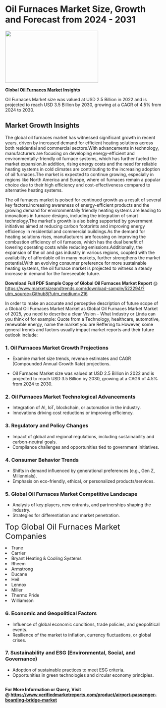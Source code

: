 <H1>Oil Furnaces Market Size, Growth and Forecast from 2024 - 2031</H1><img class="aligncenter size-medium wp-image-584254" src="https://thirdeyenews.in/wp-content/uploads/2024/09/Global-Market-Research-300x168.jpeg" alt="" width="300" height="168" /><p><strong>Global&nbsp;<a href="https://www.marketsizeandtrends.com/download-sample/522294/?utm_source=Github8j?utm_medium=216">Oil Furnaces Market</a> Insights</strong></p><p>Oil Furnaces Market size was valued at USD 2.5 Billion in 2022 and is projected to reach USD 3.5 Billion by 2030, growing at a CAGR of 4.5% from 2024 to 2030.</p><p><h2>Market Growth Insights</h2> <p>The global oil furnaces market has witnessed significant growth in recent years, driven by increased demand for efficient heating solutions across both residential and commercial sectors.With advancements in technology, manufacturers are focusing on developing energy-efficient and environmentally-friendly oil furnace systems, which has further fueled the market expansion.In addition, rising energy costs and the need for reliable heating systems in cold climates are contributing to the increasing adoption of oil furnaces.The market is expected to continue growing, especially in regions like North America and Europe, where oil furnaces remain a popular choice due to their high efficiency and cost-effectiveness compared to alternative heating systems.</p> <p>The oil furnaces market is poised for continued growth as a result of several key factors.Increasing awareness of energy-efficient products and the growing demand for environmentally friendly heating systems are leading to innovations in furnace designs, including the integration of smart technology.The market's growth is also being supported by government initiatives aimed at reducing carbon footprints and improving energy efficiency in residential and commercial buildings.As the demand for heating solutions rises, manufacturers are focusing on improving the combustion efficiency of oil furnaces, which has the dual benefit of lowering operating costs while reducing emissions.Additionally, the expansion of the oil and gas industry in various regions, coupled with the availability of affordable oil in many markets, further strengthens the market potential.With an evolving consumer preference for more sustainable heating systems, the oil furnace market is projected to witness a steady increase in demand for the foreseeable future.</p> <p><span class=""><strong>Download Full PDF Sample Copy of Global Oil Furnaces Market Report</strong> @ <a href="https://www.marketsizeandtrends.com/download-sample/522294/?utm_source=Github8j?utm_medium=216" target="_blank">https://www.marketsizeandtrends.com/download-sample/522294/?utm_source=Github8j?utm_medium=216</a></span></p><p>In order to make an accurate and perceptive description of future scope of a Global&nbsp;Oil Furnaces Market Market as Global&nbsp;Oil Furnaces Market Market of 2025, you need to describe a clear Vision &ndash; What Industry or Linda can you think of for example: Quote from a Technology, healthcare, automotive, renewable energy, name the market you are Reffering to.However, some general trends and factors usually impact market reports and their future outlook include:</p><h3>1.&nbsp;<strong>Oil Furnaces Market Growth Projections</strong></h3><ul><li>Examine market size trends, revenue estimates and CAGR (Compounded Annual Growth Rate) projections.</li><li><p>Oil Furnaces Market size was valued at USD 2.5 Billion in 2022 and is projected to reach USD 3.5 Billion by 2030, growing at a CAGR of 4.5% from 2024 to 2030.</p></li></ul><h3>2.&nbsp;<strong>Oil Furnaces Market Technological Advancements</strong></h3><ul><li>Integration of AI, IoT, blockchain, or automation in the industry.</li><li>Innovations driving cost reductions or improving efficiency.</li></ul><h3>3.&nbsp;<strong>Regulatory and Policy Changes</strong></h3><ul><li>Impact of global and regional regulations, including sustainability and carbon-neutral goals.</li><li>Compliance challenges and opportunities tied to government initiatives.</li></ul><h3>4.&nbsp;<strong>Consumer Behavior Trends</strong></h3><ul><li>Shifts in demand influenced by generational preferences (e.g., Gen Z, Millennials).</li><li>Emphasis on eco-friendly, ethical, or personalized products/services.</li></ul><h3>5.&nbsp;<strong>Global Oil Furnaces Market Competitive Landscape</strong></h3><ul><li>Analysis of key players, new entrants, and partnerships shaping the industry.</li><li>Strategies for differentiation and market penetration.</li></ul><p data-pm-slice="1 1 []"><span style="color: inherit; font-family: inherit; font-size: 25px;">Top Global Oil Furnaces Market Companies</span></p><div class="" data-test-id=""><p><li>Trane</li><li> Carrier</li><li> Bryant Heating & Cooling Systems</li><li> Rheem</li><li> Armstrong</li><li> Ducane</li><li> Heil</li><li> Lennox</li><li> Miller</li><li> Thermo Pride</li><li> Williamson</li></p></div><h3>6.&nbsp;<strong>Economic and Geopolitical Factors</strong></h3><ul><li>Influence of global economic conditions, trade policies, and geopolitical events.</li><li>Resilience of the market to inflation, currency fluctuations, or global crises.</li></ul><h3>7.&nbsp;<strong>Sustainability and ESG (Environmental, Social, and Governance)</strong></h3><ul><li>Adoption of sustainable practices to meet ESG criteria.</li><li>Opportunities in green technologies and circular economy principles.</li></ul><h2><strong style="font-size: 14px;">For More Information or Query, Visit @&nbsp;</strong><a style="background-color: #ffffff; font-size: 14px;" href="https://www.marketsizeandtrends.com/report/oil-furnaces-market/" target="_blank">https://www.verifiedmarketreports.com/product/airport-passenger-boarding-bridge-market</a></h2>